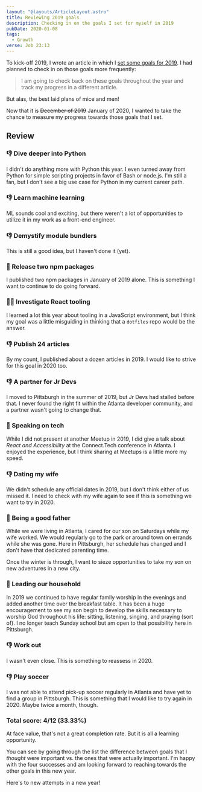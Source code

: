 ```yaml
---
layout: "@layouts/ArticleLayout.astro"
title: Reviewing 2019 goals
description: Checking in on the goals I set for myself in 2019
pubDate: 2020-01-08
tags:
  - Growth
verse: Job 23:13
---
```


To kick-off 2019, I wrote an article in which I [set some goals for 2019](./2018-into-2019). I had planned to check in on those goals more frequently:

> I am going to check back on these goals throughout the year and track my progress in a different article.

But alas, the best laid plans of mice and men!

Now that it is ~~December of 2019~~ January of 2020, I wanted to take the chance to measure my progress towards those goals that I set.

## Review

### 👎 Dive deeper into Python

I didn't do anything more with Python this year. I even turned away from Python for simple scripting projects in favor of Bash or node.js. I'm still a fan, but I don't see a big use case for Python in my current career path.

### 👎 Learn machine learning

ML sounds cool and exciting, but there weren't a lot of opportunities to utilize it in my work as a front-end engineer.

### 👎 Demystify module bundlers

This is still a good idea, but I haven't done it (yet).

### 🎉 Release two npm packages

I published two npm packages in January of 2019 alone. This is something I want to continue to do going forward.

### 🤷‍♂️ Investigate React tooling

I learned a lot this year about tooling in a JavaScript environment, but I think my goal was a little misguiding in thinking that a `dotfiles` repo would be the answer.

### 👎 Publish 24 articles

By my count, I published about a dozen articles in 2019. I would like to strive for this goal in 2020 too.

### 👎 A partner for Jr Devs

I moved to Pittsburgh in the summer of 2019, but Jr Devs had stalled before that. I never found the right fit within the Atlanta developer community, and a partner wasn't going to change that.

### 🎉 Speaking on tech

While I did not present at another Meetup in 2019, I did give a talk about _React and Accessibility_ at the Connect.Tech conference in Atlanta. I enjoyed the experience, but I think sharing at Meetups is a little more my speed.

### 👎 Dating my wife

We didn't schedule any official dates in 2019, but I don't think either of us missed it. I need to check with my wife again to see if this is something we want to try in 2020.

### 🎉 Being a good father

While we were living in Atlanta, I cared for our son on Saturdays while my wife worked. We would regularly go to the park or around town on errands while she was gone. Here in Pittsburgh, her schedule has changed and I don't have that dedicated parenting time.

Once the winter is through, I want to sieze opportunities to take my son on new adventures in a new city.

### 🎉 Leading our household

In 2019 we continued to have regular family worship in the evenings and added another time over the breakfast table. It has been a huge encouragement to see my son begin to develop the skills necessary to worship God throughout his life: sitting, listening, singing, and praying (sort of). I no longer teach Sunday school but am open to that possibility here in Pittsburgh.

### 👎 Work out

I wasn't even close. This is something to reassess in 2020.

### 👎 Play soccer

I was not able to attend pick-up soccer regularly in Atlanta and have yet to find a group in Pittsburgh. This is something that I would like to try again in 2020. Maybe twice a month, though.

### Total score: 4/12 (33.33%)

At face value, that's not a great completion rate. But it is all a learning opportunity.

You can see by going through the list the difference between goals that I _thought_ were important vs. the ones that were actually important. I'm happy with the four successes and am looking forward to reaching towards the other goals in this new year.

Here's to new attempts in a new year!
